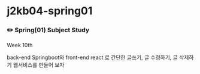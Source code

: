 # j2kb04-spring01

### ✏️ Spring(01) Subject Study

Week 10th

back-end Springboot와 front-end react 로 간단한 글쓰기, 글 수정하기, 글 삭제하기 웹서비스를 만들어 보자
